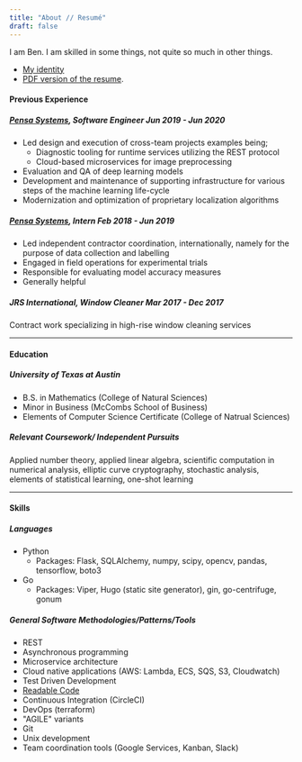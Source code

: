 ```yaml
---
title: "About // Resumé"
draft: false
---
```


I am Ben. I am skilled in some things, not quite so much in other things.
- [My identity](https://keybase.io/benjaminmaccini)
- [PDF version of the resume](../resume.pdf).

#### Previous Experience

##### [Pensa Systems](https://www.pensasystems.com/),    Software Engineer    Jun 2019 - Jun 2020
- Led design and execution of cross-team projects examples being;
    - Diagnostic tooling for runtime services utilizing the REST protocol
    - Cloud-based microservices for image preprocessing
- Evaluation and QA of deep learning models
- Development and maintenance of supporting infrastructure for various steps of the machine learning life-cycle
- Modernization and optimization of proprietary localization algorithms

##### [Pensa Systems](https://www.pensasystems.com/),    Intern    Feb 2018 - Jun 2019
- Led independent contractor coordination, internationally, namely for the purpose of data collection and labelling
- Engaged in field operations for experimental trials
- Responsible for evaluating model accuracy measures
- Generally helpful

##### JRS International,    Window Cleaner    Mar 2017 - Dec 2017
Contract work specializing in high-rise window cleaning services

---

#### Education

##### University of Texas at Austin
- B.S. in Mathematics (College of Natural Sciences)
- Minor in Business (McCombs School of Business)
- Elements of Computer Science Certificate (College of Natrual Sciences)

##### Relevant Coursework/ Independent Pursuits
Applied number theory, applied linear algebra, scientific computation in numerical analysis, elliptic curve cryptography, stochastic analysis,
elements of statistical learning, one-shot learning

---

#### Skills

##### Languages
- Python
    - Packages: Flask, SQLAlchemy, numpy, scipy, opencv, pandas, tensorflow, boto3
- Go
    - Packages: Viper, Hugo (static site generator), gin, go-centrifuge, gonum

##### General Software Methodologies/Patterns/Tools
- REST
- Asynchronous programming
- Microservice architecture
- Cloud native applications (AWS: Lambda, ECS, SQS, S3, Cloudwatch)
- Test Driven Development
- [Readable Code](https://blog.pragmaticengineer.com/readable-code/)
- Continuous Integration (CircleCI)
- DevOps (terraform)
- "AGILE" variants
- Git
- Unix development
- Team coordination tools (Google Services, Kanban, Slack)

